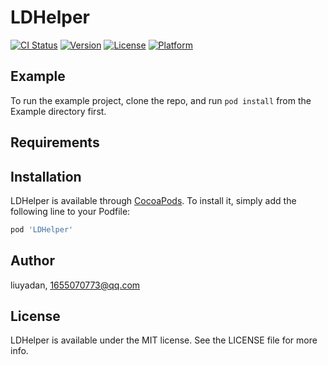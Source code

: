 # LDHelper

[![CI Status](https://img.shields.io/travis/liuyadan/LDHelper.svg?style=flat)](https://travis-ci.org/liuyadan/LDHelper)
[![Version](https://img.shields.io/cocoapods/v/LDHelper.svg?style=flat)](https://cocoapods.org/pods/LDHelper)
[![License](https://img.shields.io/cocoapods/l/LDHelper.svg?style=flat)](https://cocoapods.org/pods/LDHelper)
[![Platform](https://img.shields.io/cocoapods/p/LDHelper.svg?style=flat)](https://cocoapods.org/pods/LDHelper)

## Example

To run the example project, clone the repo, and run `pod install` from the Example directory first.

## Requirements

## Installation

LDHelper is available through [CocoaPods](https://cocoapods.org). To install
it, simply add the following line to your Podfile:

```ruby
pod 'LDHelper'
```

## Author

liuyadan, 1655070773@qq.com

## License

LDHelper is available under the MIT license. See the LICENSE file for more info.
